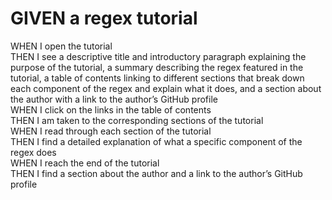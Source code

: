 # GIVEN a regex tutorial
WHEN I open the tutorial<br />
THEN I see a descriptive title and introductory paragraph explaining the purpose of the tutorial, a summary describing the regex featured in the tutorial, a table of contents linking to different sections that break down each component of the regex and explain what it does, and a section about the author with a link to the author’s GitHub profile<br />
WHEN I click on the links in the table of contents<br />
THEN I am taken to the corresponding sections of the tutorial<br />
WHEN I read through each section of the tutorial<br />
THEN I find a detailed explanation of what a specific component of the regex does<br />
WHEN I reach the end of the tutorial<br />
THEN I find a section about the author and a link to the author’s GitHub profile<br />
##